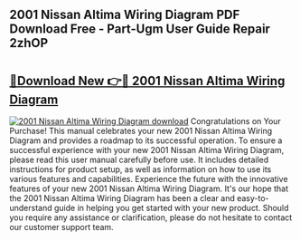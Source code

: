 ## 2001 Nissan Altima Wiring Diagram PDF Download Free - Part-Ugm User Guide Repair 2zhOP

# <h2><a href="http://dfqhog.blite.top/?on=2001+Nissan+Altima+Wiring+Diagram">🔗Download New 👉🔴 2001 Nissan Altima Wiring Diagram</a></h2>

[![2001 Nissan Altima Wiring Diagram download](https://i.imgur.com/lujVjoI.png)](http://dfqhog.blite.top/?on=2001+Nissan+Altima+Wiring+Diagram)
Congratulations on Your Purchase! This manual celebrates your new 2001 Nissan Altima Wiring Diagram and provides a roadmap to its successful operation. To ensure a successful experience with your new 2001 Nissan Altima Wiring Diagram, please read this user manual carefully before use. It includes detailed instructions for product setup, as well as information on how to use its various features and capabilities. Experience the future with the innovative features of your new 2001 Nissan Altima Wiring Diagram. It's our hope that the 2001 Nissan Altima Wiring Diagram has been a clear and easy-to-understand guide in helping you get started with your new product. Should you require any assistance or clarification, please do not hesitate to contact our customer support team.
